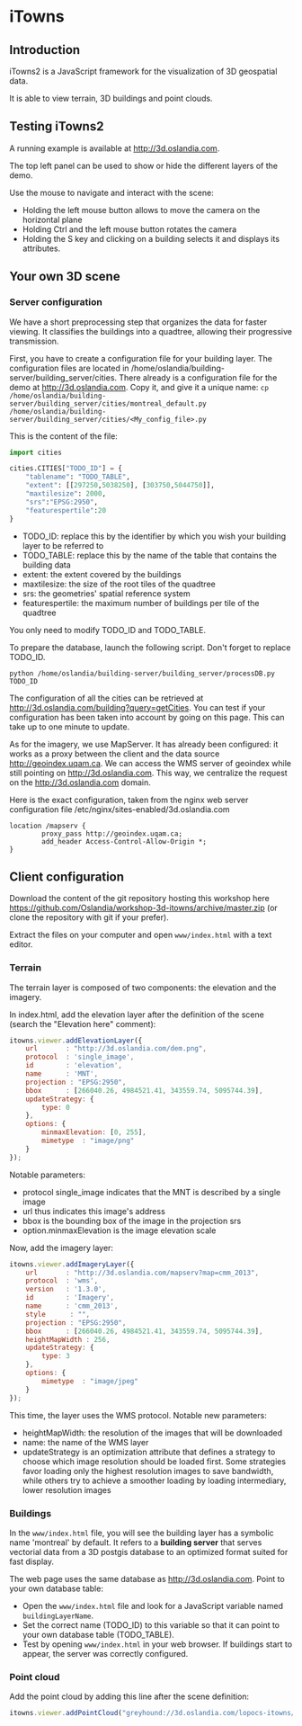 
# iTowns

## Introduction

iTowns2 is a JavaScript framework for the visualization of 3D geospatial data.

It is able to view terrain, 3D buildings and point clouds.

## Testing iTowns2

A running example is available at http://3d.oslandia.com.

The top left panel can be used to show or hide the different layers of the demo.

Use the mouse to navigate and interact with the scene:
* Holding the left mouse button allows to move the camera on the horizontal plane
* Holding Ctrl and the left mouse button rotates the camera
* Holding the S key and clicking on a building selects it and displays its attributes.

## Your own 3D scene

### Server configuration

We have a short preprocessing step that organizes the data for faster viewing. It classifies the buildings into a quadtree, allowing their progressive transmission.

First, you have to create a configuration file for your building layer. The configuration files are located in /home/oslandia/building-server/building_server/cities. There already is a configuration file for the demo at http://3d.oslandia.com. Copy it, and give it a unique name: `cp /home/oslandia/building-server/building_server/cities/montreal_default.py /home/oslandia/building-server/building_server/cities/<My_config_file>.py`

This is the content of the file:

```python
import cities

cities.CITIES["TODO_ID"] = {
    "tablename": "TODO_TABLE",
    "extent": [[297250,5038250], [303750,5044750]],
    "maxtilesize": 2000,
    "srs":"EPSG:2950",
    "featurespertile":20
}
```

* TODO_ID: replace this by the identifier by which you wish your building layer to be referred to
* TODO_TABLE: replace this by the name of the table that contains the building data
* extent: the extent covered by the buildings
* maxtilesize: the size of the root tiles of the quadtree
* srs: the geometries' spatial reference system
* featurespertile: the maximum number of buildings per tile of the quadtree

You only need to modify TODO_ID and TODO_TABLE.

To prepare the database, launch the following script. Don't forget to replace TODO_ID.

`python /home/oslandia/building-server/building_server/processDB.py TODO_ID`

The configuration of all the cities can be retrieved at http://3d.oslandia.com/building?query=getCities. You can test if your configuration has been taken into account by going on this page. This can take up to one minute to update.

As for the imagery, we use MapServer. It has already been configured: it works as a proxy between the client and the data source http://geoindex.uqam.ca. We can access the WMS server of geoindex while still pointing on http://3d.oslandia.com. This way, we centralize the request on the http://3d.oslandia.com domain.

Here is the exact configuration, taken from the nginx web server configuration file /etc/nginx/sites-enabled/3d.oslandia.com

```
location /mapserv {
        proxy_pass http://geoindex.uqam.ca;
        add_header Access-Control-Allow-Origin *;
}
```

## Client configuration


Download the content of the git repository hosting this workshop here https://github.com/Oslandia/workshop-3d-itowns/archive/master.zip (or clone the repository with git if your prefer).

Extract the files on your computer and open `www/index.html` with a text editor.

### Terrain

The terrain layer is composed of two components: the elevation and the imagery.

In index.html, add the elevation layer after the definition of the scene (search the "Elevation here" comment):

```javascript
itowns.viewer.addElevationLayer({
    url       : "http://3d.oslandia.com/dem.png",
    protocol  : 'single_image',
    id        : 'elevation',
    name      : 'MNT',
    projection : "EPSG:2950",
    bbox      : [266040.26, 4984521.41, 343559.74, 5095744.39],
    updateStrategy: {
        type: 0
    },
    options: {
        minmaxElevation: [0, 255],
        mimetype  : "image/png"
    }
});
```

Notable parameters:
* protocol single_image indicates that the MNT is described by a single image
* url thus indicates this image's address
* bbox is the bounding box of the image in the projection srs
* option.minmaxElevation is the image elevation scale

Now, add the imagery layer:

```javascript
itowns.viewer.addImageryLayer({
    url       : "http://3d.oslandia.com/mapserv?map=cmm_2013",
    protocol  : 'wms',
    version   : '1.3.0',
    id        : 'Imagery',
    name      : 'cmm_2013',
    style      : "",
    projection : "EPSG:2950",
    bbox      : [266040.26, 4984521.41, 343559.74, 5095744.39],
    heightMapWidth : 256,
    updateStrategy: {
        type: 3
    },
    options: {
        mimetype  : "image/jpeg"
    }
});
```

This time, the layer uses the WMS protocol. Notable new parameters:
* heightMapWidth: the resolution of the images that will be downloaded
* name: the name of the WMS layer
* updateStrategy is an optimization attribute that defines a strategy to choose which image resolution should be loaded first. Some strategies favor loading only the highest resolution images to save bandwidth, while others try to achieve a smoother loading by loading intermediary, lower resolution images

### Buildings

In the `www/index.html` file, you will see the building layer has a symbolic name 'montreal' by default. It refers to a **building server** that serves vectorial data from a 3D postgis database to an optimized format suited for fast display.

The web page uses the same database as http://3d.oslandia.com. Point to your own database table:

* Open the `www/index.html` file and look for a JavaScript variable named `buildingLayerName`.
* Set the correct name (TODO_ID) to this variable so that it can point to your own database table (TODO_TABLE).
* Test by opening `www/index.html` in your web browser. If buildings start to appear, the server was correctly configured.

### Point cloud

Add the point cloud by adding this line after the scene definition:

```javascript
itowns.viewer.addPointCloud("greyhound://3d.oslandia.com/lopocs-itowns/greyhound/");
```
